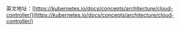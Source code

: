 英文地址：[https://kubernetes.io/docs/concepts/architecture/cloud-controller/](https://kubernetes.io/docs/concepts/architecture/cloud-controller/)





